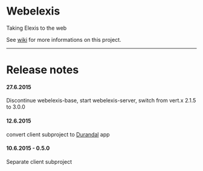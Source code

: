Webelexis
=============

Taking Elexis to the web

See [wiki](http://github.com/rgwch/webelexis/wiki) for more informations on this project.

-----
Release notes
=============

#### 27.6.2015

Discontinue webelexis-base, start webelexis-server, switch from vert.x 2.1.5 to 3.0.0

#### 12.6.2015

convert client subproject to [Durandal](http://durandaljs.com) app

#### 10.6.2015 - 0.5.0

Separate client subproject

